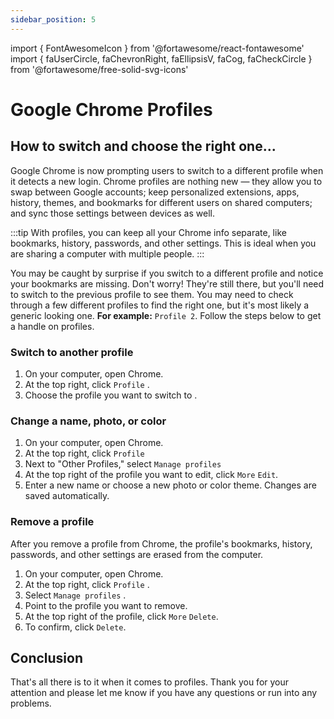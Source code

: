 ```yaml
---
sidebar_position: 5
---
```


import { FontAwesomeIcon } from '@fortawesome/react-fontawesome'
import { faUserCircle, faChevronRight, faEllipsisV, faCog, faCheckCircle } from '@fortawesome/free-solid-svg-icons'

# Google Chrome Profiles

## How to switch and choose the right one...

Google Chrome is now prompting users to switch to a different profile when it detects a new login. Chrome profiles are nothing new — they allow you to swap between Google accounts; keep personalized extensions, apps, history, themes, and bookmarks for different users on shared computers; and sync those settings between devices as well.

:::tip
With profiles, you can keep all your Chrome info separate, like bookmarks, history, passwords, and other settings. This is ideal when you are sharing a computer with multiple people. 
:::

You may be caught by surprise if you switch to a different profile and notice your bookmarks are missing. Don't worry! They're still there, but you'll need to switch to the previous profile to see them. You may need to check through a few different profiles to find the right one, but it's most likely a generic looking one. **For example:** `Profile 2`. Follow the steps below to get a handle on profiles.

### Switch to another profile

1. On your computer, open Chrome.
2. At the top right, click `Profile` <FontAwesomeIcon icon={faUserCircle} />.
3. Choose the profile you want to switch to \.


### Change a name, photo, or color

1. On your computer, open Chrome.
2. At the top right, click `Profile` <FontAwesomeIcon icon={faUserCircle} />
3. Next to "Other Profiles," select `Manage profiles` <FontAwesomeIcon icon={faCog} />
4. At the top right of the profile you want to edit, click `More` <FontAwesomeIcon icon={faEllipsisV} /> <FontAwesomeIcon icon={faChevronRight} /> `Edit`.
5. Enter a new name or choose a new photo or color theme. Changes are saved automatically.

### Remove a profile

After you remove a profile from Chrome, the profile's bookmarks, history, passwords, and other settings are erased from the computer.

1. On your computer, open Chrome.
2. At the top right, click `Profile` <FontAwesomeIcon icon={faUserCircle} />.
3. Select `Manage profiles` <FontAwesomeIcon icon={faCog} />.
4. Point to the profile you want to remove.
5. At the top right of the profile, click `More` <FontAwesomeIcon icon={faEllipsisV} /> <FontAwesomeIcon icon={faChevronRight} /> `Delete`.
6. To confirm, click `Delete`.


## Conclusion

<FontAwesomeIcon icon={faCheckCircle} color="green" /> That's all there is to it when it comes to profiles. Thank you for your attention and please let me know if you have any questions or run into any problems.